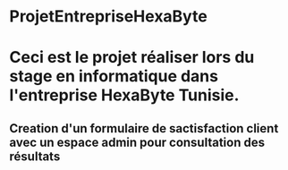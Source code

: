 # ProjetEntrepriseHexaByte
<h1> Ceci est le projet réaliser lors du stage en informatique dans l'entreprise HexaByte Tunisie. </h1>
<h2> Creation d'un formulaire de sactisfaction client avec un espace admin pour consultation des résultats </h2>
